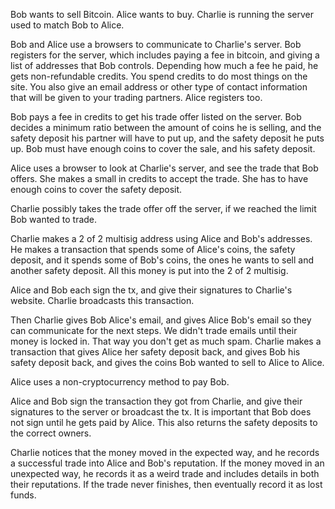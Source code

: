 Bob wants to sell Bitcoin. Alice wants to buy. Charlie is running the server used to match Bob to Alice.

Bob and Alice use a browsers to communicate to Charlie's server.
Bob registers for the server, which includes paying a fee in bitcoin, and giving a list of addresses that Bob controls. Depending how much a fee he paid, he gets non-refundable credits. You spend credits to do most things on the site. You also give an email address or other type of contact information that will be given to your trading partners.
Alice registers too.

Bob pays a fee in credits to get his trade offer listed on the server. Bob decides a minimum ratio between the amount of coins he is selling, and the safety deposit his partner will have to put up, and the safety deposit he puts up. Bob must have enough coins to cover the sale, and his safety deposit.

Alice uses a browser to look at Charlie's server, and see the trade that Bob offers. She makes a small in credits to accept the trade. She has to have enough coins to cover the safety deposit.

Charlie possibly takes the trade offer off the server, if we reached the limit Bob wanted to trade.

Charlie makes a 2 of 2 multisig address using Alice and Bob's addresses. He makes a transaction that spends some of Alice's coins, the safety deposit, and it spends some of Bob's coins, the ones he wants to sell and another safety deposit. All this money is put into the 2 of 2 multisig.

Alice and Bob each sign the tx, and give their signatures to Charlie's website. Charlie broadcasts this transaction. 

Then Charlie gives Bob Alice's email, and gives Alice Bob's email so they can communicate for the next steps.
We didn't trade emails until their money is locked in. That way you don't get as much spam.
Charlie makes a transaction that gives Alice her safety deposit back, and gives Bob his safety deposit back, and gives the coins Bob wanted to sell to Alice to Alice.

Alice uses a non-cryptocurrency method to pay Bob.

Alice and Bob sign the transaction they got from Charlie, and give their signatures to the server or broadcast the tx. It is important that Bob does not sign until he gets paid by Alice. This also returns the safety deposits to the correct owners.

Charlie notices that the money moved in the expected way, and he records a successful trade into Alice and Bob's reputation.
If the money moved in an unexpected way, he records it as a weird trade and includes details in both their reputations.
If the trade never finishes, then eventually record it as lost funds.